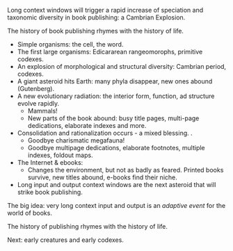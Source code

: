 
Long context windows will trigger a rapid increase of speciation and taxonomic diversity in book publishing: a Cambrian Explosion.

The history of book publishing rhymes with the history of life.

- Simple organisms: the cell, the word.
- The first large organisms: Edicararean rangeomorophs, primitive codexes.
- An explosion of morphological and structural diversity: Cambrian period, codexes.
- A giant asteroid hits Earth: many phyla disappear, new ones abound (Gutenberg).
- A new evolutionary radiation: the interior form, function, ad structure evolve rapidly.
  - Mammals!
  - New parts of the book abound: busy title pages, multi-page dedications, elaborate indexes and more.
- Consolidation and rationalization occurs - a mixed blessing. .
  - Goodbye charismatic megafauna!
  - Goodbye multipage dedications, elaborate footnotes, multiple indexes, foldout maps.
- The Internet & ebooks:
  - Changes the environment, but not as badly as feared. Printed books survive, new titles abound, e-books find their niche.
- Long input and output context windows are the next asteroid that will strike book publishing.

The big idea: very long context input and output is an *adaptive event* for the world of books.  

The history of publishing rhymes with the history of life.

Next: early creatures and early codexes.